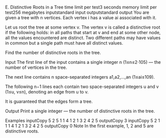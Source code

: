 E. Distinctive Roots in a Tree
time limit per test3 seconds
memory limit per test256 megabytes
inputstandard input
outputstandard output
You are given a tree with n vertices. Each vertex i has a value ai associated with it.

Let us root the tree at some vertex v. The vertex v is called a distinctive root if the following holds: in all paths that start at v and end at some other node, all the values encountered are distinct. Two different paths may have values in common but a single path must have all distinct values.

Find the number of distinctive roots in the tree.

Input
The first line of the input contains a single integer n (1≤n≤2⋅105) — the number of vertices in the tree.

The next line contains n space-separated integers a1,a2,…,an (1≤ai≤109).

The following n−1 lines each contain two space-separated integers u and v (1≤u, v≤n), denoting an edge from u to v.

It is guaranteed that the edges form a tree.

Output
Print a single integer — the number of distinctive roots in the tree.

Examples
inputCopy
5
2 5 1 1 4
1 2
1 3
2 4
2 5
outputCopy
3
inputCopy
5
2 1 1 1 4
1 2
1 3
2 4
2 5
outputCopy
0
Note
In the first example, 1, 2 and 5 are distinctive roots.
